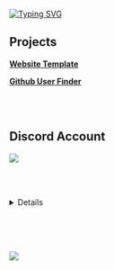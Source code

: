 
<a href="https://git.io/typing-svg"><img src="http://readme-typing-svg.herokuapp.com?font=&size=25&duration=1700&pause=500&color=0AD465&background=0D111700&multiline=true&width=435&height=100&lines=14+y%2Fo;Programming+atheist;Super+cool+html+coder+%F0%9F%98%81" alt="Typing SVG" /></a>

<h2>Projects</h2>

<div></div>

<b><a href="https://cased-vsc.github.io/websiteTemplate.html">Website Template</a></b>

<div></div>

<b><a href="https://cased-vsc.github.io/githubUserFinder.html">Github User Finder</a></b>

<br></br>

<h2>Discord Account</h2>

<div>
	
<a href="https://lanyard-profile-readme.vercel.app"><img src="https://lanyard-profile-readme.vercel.app/api/626848427736694795?theme=dark&bg=222024&animated=true&hideDiscrim=true&borderRadius=30px&idleMessage=Idle%F0%9F%98%81"></a>

<br></br>
	
<details> 
   <summary>Details</summary>
    <br/>
    <a>
      <img src="https://github-readme-stats-notauserx.vercel.app/api/top-langs/?username=cased-vsc&layout=compact&theme=blue-green&hide_title=true&hide_border=true&card_width=445&hide=nix,shell" />
    </a>    
		 <a>
	<img src="https://github-readme-stats.vercel.app/api?username=cased-vsc&show_icons=true&hide=issues,stars&theme=blue-green">
		 </a>
  </details>
  <br/>
 
</div>

<br></br>
	
 
  <img src="https://spotify-github-profile.vercel.app/api/view?uid=soloboyyeet&cover_image=true&theme=novatorem">
